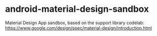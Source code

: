 # android-material-design-sandbox
Material Design App sandbox, based on the support library codelab: https://www.google.com/design/spec/material-design/introduction.html
